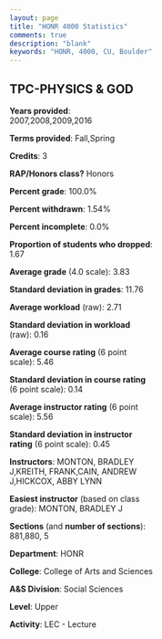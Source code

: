 ```yaml
---
layout: page
title: "HONR 4000 Statistics"
comments: true
description: "blank"
keywords: "HONR, 4000, CU, Boulder"
--- 
```

<head>
<script src="https://ajax.googleapis.com/ajax/libs/jquery/2.1.3/jquery.min.js"></script>
<script src="https://dl.dropboxusercontent.com/s/pc42nxpaw1ea4o9/highcharts.js?dl=0"></script>
<!-- <script src="../assets/js/highcharts.js"></script> -->
<style type="text/css">@font-face {
	font-family: "Bebas Neue";
	src: url(https://www.filehosting.org/file/details/544349/BebasNeue%20Regular.otf) format("opentype");
	}
	h1.Bebas { 
		font-family: "Bebas Neue", Verdana, Tahoma;
	}
</style>
</head>
<body>
	<div id="container" style="float: right; width: 45%; height: 88%; margin-left: 2.5%; margin-right: 2.5%;"></div>
	<script language="JavaScript">
		$(document).ready(function() {
		var chart = {type: 'column'};
		var title = {text: 'Grade Distribution'};
		var xAxis = {categories: ['A','B','C','D','F'],crosshair: true};
		var yAxis = {min: 0,title: {text: 'Percentage'}};
		var tooltip = {headerFormat: '<center><b><span style="font-size:20px">{point.key}</span></b></center>',
		               pointFormat: '<td style="padding:0"><b>{point.y:.1f}%</b></td>',
		               footerFormat: '</table>',shared: true,useHTML: true};
		var plotOptions = {column: {pointPadding: 0.0,borderWidth: 0}};  
		var credits = {enabled: false};var series= [{name: 'Percent',data: [89.83,10.17,0.0,0.0,0.0,]}];
		var json = {};
		json.chart = chart;
		json.title = title;
		json.tooltip = tooltip;
		json.xAxis = xAxis;
		json.yAxis = yAxis;  
		json.series = series;
		json.plotOptions = plotOptions;  
		json.credits = credits;
		$('#container').highcharts(json);
	});
	</script>
</body>
			   
## TPC-PHYSICS & GOD

**Years provided**: 2007,2008,2009,2016

**Terms provided**: Fall,Spring

**Credits**: 3

**RAP/Honors class?** Honors

**Percent grade**: 100.0%

**Percent withdrawn**: 1.54%

**Percent incomplete**: 0.0%

**Proportion of students who dropped**: 1.67

**Average grade** (4.0 scale): 3.83

**Standard deviation in grades**: 11.76

**Average workload** (raw): 2.71

**Standard deviation in workload** (raw): 0.16

**Average course rating** (6 point scale): 5.46

**Standard deviation in course rating** (6 point scale): 0.14

**Average instructor rating** (6 point scale): 5.56

**Standard deviation in instructor rating** (6 point scale): 0.45

**Instructors**: MONTON, BRADLEY J,KREITH, FRANK,CAIN, ANDREW J,HICKCOX, ABBY LYNN

**Easiest instructor** (based on class grade): MONTON, BRADLEY J

**Sections** (and **number of sections**): 881,880, 5

**Department**: HONR

**College**: College of Arts and Sciences

**A&S Division**: Social Sciences

**Level**: Upper

**Activity**: LEC - Lecture